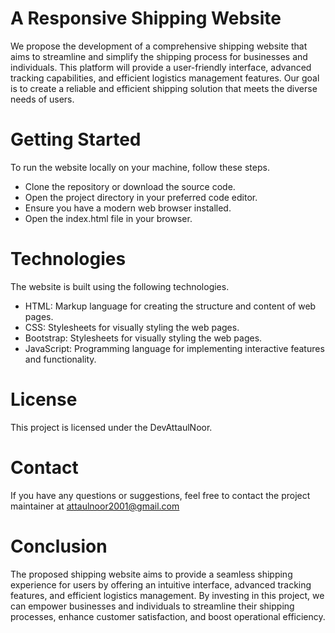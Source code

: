 # A Responsive Shipping Website
We propose the development of a comprehensive shipping website that aims to streamline and simplify the shipping process for businesses and individuals. This platform will provide a user-friendly interface, advanced tracking capabilities, and efficient logistics management features. Our goal is to create a reliable and efficient shipping solution that meets the diverse needs of users.

# Getting Started
To run the website locally on your machine, follow these steps.
- Clone the repository or download the source code.
- Open the project directory in your preferred code editor.
- Ensure you have a modern web browser installed.
- Open the index.html file in your browser.

# Technologies
The website is built using the following technologies.
- HTML: Markup language for creating the structure and content of web pages.
- CSS: Stylesheets for visually styling the web pages.
- Bootstrap: Stylesheets for visually styling the web pages.
- JavaScript: Programming language for implementing interactive features and functionality.

# License
This project is licensed under the DevAttaulNoor.

# Contact
If you have any questions or suggestions, feel free to contact the project maintainer at attaulnoor2001@gmail.com

# Conclusion
The proposed shipping website aims to provide a seamless shipping experience for users by offering an intuitive interface, advanced tracking features, and efficient logistics management. By investing in this project, we can empower businesses and individuals to streamline their shipping processes, enhance customer satisfaction, and boost operational efficiency.
